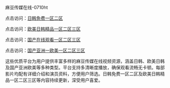 麻豆传媒在线-0710ht

点击访问：<a href="https://heiliaoll4qsx.pages.dev">日韩免费一区二区</a>

点击访问：<a href="https://heiliaoe8ajia.pages.dev">欧美日韩精品一区二区三区</a>

点击访问：<a href="https://heiliaozj3tjd.pages.dev">国产在线观看一区二区三区</a>

点击访问：<a href="https://heiliaoxqkkct.pages.dev">国产亚洲一欧美一区二区三区</a>

这些优质平台为用户提供丰富多样的麻豆传媒在线视频资源，涵盖日韩、欧美日韩及国产亚洲欧美等多种类型。平台支持多清晰度播放，确保观看流畅无卡顿。每部影片均配有详细介绍和演员资料，方便用户筛选。日韩免费一区二区及欧美日韩精品一区二区三区等内容持续更新，深受用户喜爱。

<span style="display:none;">[Canonical link](https://github.com/thi20250710/thi3 ）</span>
